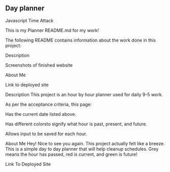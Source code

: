 ## Day planner
Javascript Time Attack

This is my Planner README.md for my work!

The following README contains information about the work done in this project:

Description

Screenshots of finished website

About Me

Link to deployed site

Description
This project is an hour by hour planner used for daily 9-5 work.

As per the acceptance criteria, this page:

Has the current date listed above.

Has different colorsto signify what hour is past, present, and future.

Allows input to be saved for each hour.

About Me
Hey! Nice to see you again. This project actually felt like a breeze. This is a simple day to day planner that will help cleanup schedules. Grey means the hour has passed, red is current, and green is future!

Link To Deployed Site

